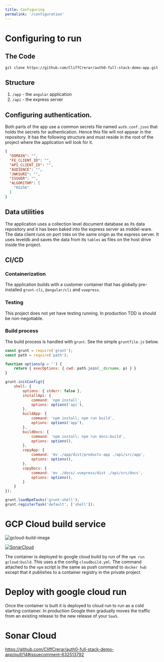 ```yaml
---
title: Configuring
permalink: '/configuration'
---
```


# Configuring to run

## The Code

```
git clone https://github.com/CliffCrerar/auth0-full-stack-demo-app.git
```

## Structure

1. ```/app``` - the `angular` application
2. ```/api``` - the express server

## Configuring authentication.

Both parts of the app use a common secrets file named `auth.conf.json` that holds the secrets for authentication. Hence this file will not appear in the repository. It has the following structure and must reside in the root of the project where the application will look for it.

```json
{
  "DOMAIN": "",
  "FE_CLIENT_ID": "",
  "API_CLIENT_ID": "",
  "AUDIENCE": "",
  "JWKSURI": "",
  "ISSUER": "",
  "ALGORITHM": [
    "RS256"
  ]
}
```

## Data utilities

The application uses a collection level document database as its data repository and it has been baked into the express server as middel-ware. The data client runs on port `5984` on the same origin as the express server. It uses leveldb and saves the data from its `tables` as files on the host drive inside the project.

## CI/CD

### Containerization

The application builds with a customer container that has globally pre-installed `grunt-cli`, `@angular/cli` and `vuepress`. 

### Testing

This project does not yet have testing running. In production TDD is should be non-negotiable.

### Build process

The build process is handled with `grunt`. See the simple `gruntfile.js` below.

```js
const grunt = require('grunt');
const path = require('path');

function options(p = '') {
    return { execOptions: { cwd: path.join(__dirname, p) } }
}

grunt.initConfig({
    shell: {
        options: { stderr: false },
        installApi: {
            command: 'npm install',
            options: options('api'),
        },
        buildApp: {
            command: 'npm install; npm run build',
            options: options('app'),
        },
        buildDocs: {
            command: 'npm install; npm run docs:build',
            options: options(),
        },
        copyApp: {
            command: 'mv ./app/dist/products-app ./api/src/app',
            options: options(),
        },
        copyDocs: {
            command: 'mv ./docs/.vuepress/dist ./api/src/docs',
            options: options(),
        }
    }
});

grunt.loadNpmTasks('grunt-shell');
grunt.registerTask('default', ['shell']);
```

# GCP Cloud build service

![gcloud-build-image](https://cdn-cloudflare.ga/assets/site-logo/gcloud-build/gcloud-build.jpg)

[![SonarCloud](https://sonarcloud.io/images/project_badges/sonarcloud-white.svg)](https://sonarcloud.io/dashboard?id=CliffCrerar_auth0-full-stack-demo-app)

The container is deployed to google cloud build by run of the `npm run gcloud:build`. This uses a the config `cloudbuild.yml`. The command attached to the `npm` script is the same as push command to `docker hub` except that it publishes to a container registry in the private project.

# Deploy with google cloud run

Once the container is built it is deployed to cloud run to run as a cold starting container. In production Google then gradually moves the traffic from an existing release to the new release of your `SaaS`.

# Sonar Cloud

https://github.com/CliffCrerar/auth0-full-stack-demo-app/pull/14#issuecomment-632513792